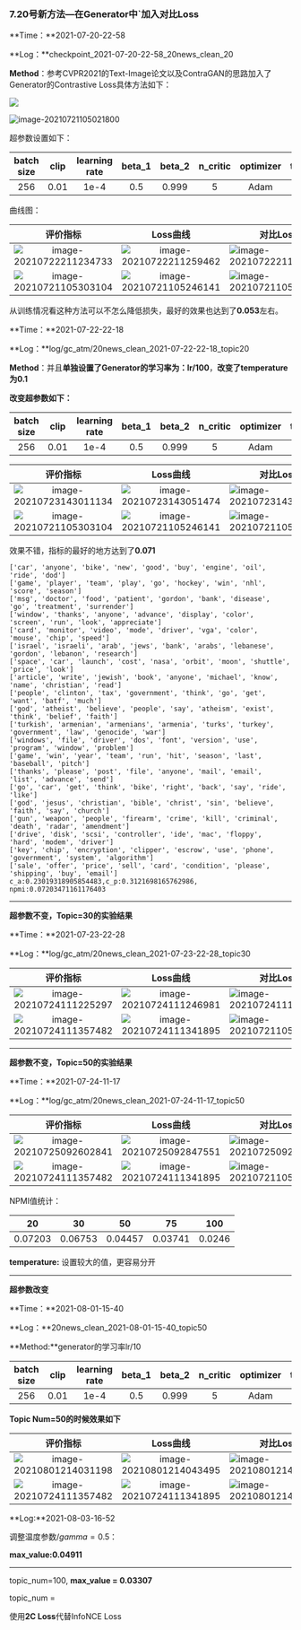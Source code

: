 ### 7.20号新方法—在Generator中`加入对比Loss

**Time：**2021-07-20-22-58

**Log：**checkpoint_2021-07-20-22-58_20news_clean_20

**Method**：参考CVPR2021的Text-Image论文以及ContraGAN的思路加入了Generator的Contrastive Loss具体方法如下：

![](https://gitee.com/yxbLovewy/my-pictures/raw/master/discrimitor.png)

![image-20210721105021800](https://gitee.com/yxbLovewy/my-pictures/raw/master/mdimgs/image-20210721105021800.png)

超参数设置如下：

| batch size | clip | learning rate | beta_1 | beta_2 | n_critic | optimizer | temperature |
| :--------: | :--: | :-----------: | :----: | :----: | :------: | :-------: | :---------: |
|    256     | 0.01 |     1e-4      |  0.5   | 0.999  |    5     |   Adam    |    0.07     |

曲线图：

|                           评价指标                           |                           Loss曲线                           | 对比Loss                                                     |
| :----------------------------------------------------------: | :----------------------------------------------------------: | ------------------------------------------------------------ |
| ![image-20210722211234733](/home/yxb/.config/Typora/typora-user-images/image-20210722211234733.png) | ![image-20210722211259462](/home/yxb/.config/Typora/typora-user-images/image-20210722211259462.png) | ![image-20210722211310323](/home/yxb/.config/Typora/typora-user-images/image-20210722211310323.png) |
| ![image-20210721105303104](https://gitee.com/yxbLovewy/my-pictures/raw/master/mdimgs/image-20210721105303104.png) | ![image-20210721105246141](https://gitee.com/yxbLovewy/my-pictures/raw/master/mdimgs/image-20210721105246141.png) | ![image-20210721105316642](https://gitee.com/yxbLovewy/my-pictures/raw/master/mdimgs/image-20210721105316642.png) |

从训练情况看这种方法可以不怎么降低损失，最好的效果也达到了**0.053**左右。



**Time：**2021-07-22-22-18

**Log：**log/gc_atm/20news_clean_2021-07-22-22-18_topic20

**Method**：并且**单独设置了Generator的学习率为：lr/100**，**改变了temperature为0.1**

**改变超参数如下：**

| batch size | clip | learning rate | beta_1 | beta_2 | n_critic | optimizer | temperature |
| :--------: | :--: | :-----------: | :----: | :----: | :------: | :-------: | :---------: |
|    256     | 0.01 |     1e-4      |  0.5   | 0.999  |    5     |   Adam    |   **0.1**   |

|                           评价指标                           |                           Loss曲线                           | 对比Loss                                                     |
| :----------------------------------------------------------: | :----------------------------------------------------------: | ------------------------------------------------------------ |
| ![image-20210723143011134](/home/yxb/.config/Typora/typora-user-images/image-20210723143011134.png) | ![image-20210723143051474](/home/yxb/.config/Typora/typora-user-images/image-20210723143051474.png) | ![image-20210723143042676](/home/yxb/.config/Typora/typora-user-images/image-20210723143042676.png) |
| ![image-20210721105303104](/home/yxb/.config/Typora/typora-user-images/image-20210723143025014.png) | ![image-20210721105246141](/home/yxb/.config/Typora/typora-user-images/image-20210723143101362.png) | ![image-20210721105316642](https://gitee.com/yxbLovewy/my-pictures/raw/master/mdimgs/image-20210721105316642.png) |

效果不错，指标的最好的地方达到了**0.071**

```shell
['car', 'anyone', 'bike', 'new', 'good', 'buy', 'engine', 'oil', 'ride', 'dod']
['game', 'player', 'team', 'play', 'go', 'hockey', 'win', 'nhl', 'score', 'season']
['msg', 'doctor', 'food', 'patient', 'gordon', 'bank', 'disease', 'go', 'treatment', 'surrender']
['window', 'thanks', 'anyone', 'advance', 'display', 'color', 'screen', 'run', 'look', 'appreciate']
['card', 'monitor', 'video', 'mode', 'driver', 'vga', 'color', 'mouse', 'chip', 'speed']
['israel', 'israeli', 'arab', 'jews', 'bank', 'arabs', 'lebanese', 'gordon', 'lebanon', 'research']
['space', 'car', 'launch', 'cost', 'nasa', 'orbit', 'moon', 'shuttle', 'price', 'look']
['article', 'write', 'jewish', 'book', 'anyone', 'michael', 'know', 'name', 'christian', 'read']
['people', 'clinton', 'tax', 'government', 'think', 'go', 'get', 'want', 'batf', 'much']
['god', 'atheist', 'believe', 'people', 'say', 'atheism', 'exist', 'think', 'belief', 'faith']
['turkish', 'armenian', 'armenians', 'armenia', 'turks', 'turkey', 'government', 'law', 'genocide', 'war']
['windows', 'file', 'driver', 'dos', 'font', 'version', 'use', 'program', 'window', 'problem']
['game', 'win', 'year', 'team', 'run', 'hit', 'season', 'last', 'baseball', 'pitch']
['thanks', 'please', 'post', 'file', 'anyone', 'mail', 'email', 'list', 'advance', 'send']
['go', 'car', 'get', 'think', 'bike', 'right', 'back', 'say', 'ride', 'like']
['god', 'jesus', 'christian', 'bible', 'christ', 'sin', 'believe', 'faith', 'say', 'church']
['gun', 'weapon', 'people', 'firearm', 'crime', 'kill', 'criminal', 'death', 'radar', 'amendment']
['drive', 'disk', 'scsi', 'controller', 'ide', 'mac', 'floppy', 'hard', 'modem', 'driver']
['key', 'chip', 'encryption', 'clipper', 'escrow', 'use', 'phone', 'government', 'system', 'algorithm']
['sale', 'offer', 'price', 'sell', 'card', 'condition', 'please', 'shipping', 'buy', 'email']
c_a:0.23019318905854483,c_p:0.3121698165762986, npmi:0.07203471161176403
```

***

**超参数不变，Topic=30的实验结果**

**Time：**2021-07-23-22-28

**Log：**log/gc_atm/20news_clean_2021-07-23-22-28_topic30

|                           评价指标                           |                           Loss曲线                           | 对比Loss                                                     |
| :----------------------------------------------------------: | :----------------------------------------------------------: | ------------------------------------------------------------ |
| ![image-20210724111225297](/home/yxb/.config/Typora/typora-user-images/image-20210724111225297.png) | ![image-20210724111246981](/home/yxb/.config/Typora/typora-user-images/image-20210724111246981.png) | ![image-20210724111324656](/home/yxb/.config/Typora/typora-user-images/image-20210724111324656.png) |
| ![image-20210724111357482](/home/yxb/.config/Typora/typora-user-images/image-20210724111357482.png) | ![image-20210724111341895](/home/yxb/.config/Typora/typora-user-images/image-20210724111341895.png) | ![image-20210721105316642](https://gitee.com/yxbLovewy/my-pictures/raw/master/mdimgs/image-20210721105316642.png) |

***

**超参数不变，Topic=50的实验结果**

**Time：**2021-07-24-11-17

**Log：**log/gc_atm/20news_clean_2021-07-24-11-17_topic50

|                           评价指标                           |                           Loss曲线                           | 对比Loss                                                     |
| :----------------------------------------------------------: | :----------------------------------------------------------: | ------------------------------------------------------------ |
| ![image-20210725092602841](https://gitee.com/yxbLovewy/my-pictures/raw/master/image-20210725092602841.png) | ![image-20210725092847551](https://gitee.com/yxbLovewy/my-pictures/raw/master/image-20210725092847551.png) | ![image-20210725092626654](https://gitee.com/yxbLovewy/my-pictures/raw/master/image-20210725092626654.png) |
| ![image-20210724111357482](/home/yxb/.config/Typora/typora-user-images/image-20210724111357482.png) | ![image-20210724111341895](/home/yxb/.config/Typora/typora-user-images/image-20210724111341895.png) | ![image-20210721105316642](https://gitee.com/yxbLovewy/my-pictures/raw/master/mdimgs/image-20210721105316642.png) |



NPMI值统计：

|   20    |   30    |   50    |   75    |  100   |
| :-----: | :-----: | :-----: | :-----: | :----: |
| 0.07203 | 0.06753 | 0.04457 | 0.03741 | 0.0246 |

**temperature:** 设置较大的值，更容易分开

------

**超参数改变**

**Time：**2021-08-01-15-40

**Log：**20news_clean_2021-08-01-15-40_topic50

**Method:**generator的学习率lr/10

| batch size | clip | learning rate | beta_1 | beta_2 | n_critic | optimizer | temperature |
| :--------: | :--: | :-----------: | :----: | :----: | :------: | :-------: | :---------: |
|    256     | 0.01 |     1e-4      |  0.5   | 0.999  |    5     |   Adam    |   **0.5**   |

**Topic Num=50的时候效果如下**

|                           评价指标                           |                           Loss曲线                           | 对比Loss                                                     |
| :----------------------------------------------------------: | :----------------------------------------------------------: | ------------------------------------------------------------ |
| ![image-20210801214031198](https://gitee.com/yxbLovewy/my-pictures/raw/master/image-20210801214031198.png) | ![image-20210801214043495](https://gitee.com/yxbLovewy/my-pictures/raw/master/image-20210801214043495.png) | ![image-20210801214051086](https://gitee.com/yxbLovewy/my-pictures/raw/master/image-20210801214051086.png) |
| ![image-20210724111357482](/home/yxb/.config/Typora/typora-user-images/image-20210724111357482.png) | ![image-20210724111341895](/home/yxb/.config/Typora/typora-user-images/image-20210724111341895.png) | ![image-20210801214113503](https://gitee.com/yxbLovewy/my-pictures/raw/master/image-20210801214113503.png) |

**Log:**2021-08-03-16-52

调整温度参数$/gamma=0.5$​：

**max_value:0.04911**

***

topic_num=100, **max_value = 0.03307**

topic_num = 

使用**2C Loss**代替InfoNCE Loss



